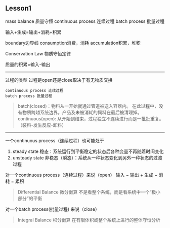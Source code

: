 ## Lesson1 

mass balance 质量守恒
continuous process 连续过程
batch process 批量过程

输入+生成=输出+消耗+积累

boundary边界线
consumption消费，消耗
accumulation积累，堆积

Conservation Law 物质守恒定律

质量的积累=输入-输出


***


过程的类型
过程是open还是close取决于有无物质交换
```
continuous process 连续过程
batch process 批量过程
```
>batch(closed)：物料从一开始就通过管道被送入容器内。
在此过程中，没有物质跨越系统边界。产品及未被消耗的饲料在最后被清理掉。
>continuous(open): 从开始到结束，过程独立不连续进行而是一批批重复。（装料-发生反应-卸料）


***


一个continuous process（连续过程）也可能处于
1. steady state 稳态：系统运行到平衡稳定的状态后各种变量不再随着时间变化
2. unsteady state 非稳态（瞬态）：系统从一种状态变化到另外一种状态的过渡过程

对一个continuous process（连续过程）来说（open）
输入 − 输出 + 生成 − 消耗 = 累积
>Differential Balance 微分衡算
不是看整个系统，而是看系统中一个“极小部分”的平衡

对一个batch process(批量过程) 来说（close）
>Integral Balance 积分衡算
在有限体积或整个系统上进行的整体守恒分析


